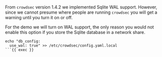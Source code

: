 From `crowdsec` version 1.4.2 we implemented Sqlite WAL support. However, since we cannot presume where people are running `crowdsec` you will get a warning until you turn it on or off.

For the demo we will turn on WAL support, the only reason you would not enable this option if you store the Sqlite database in a network share.

```
echo "db_config:
  use_wal: true" >> /etc/crowdsec/config.yaml.local
```{{ exec }}
